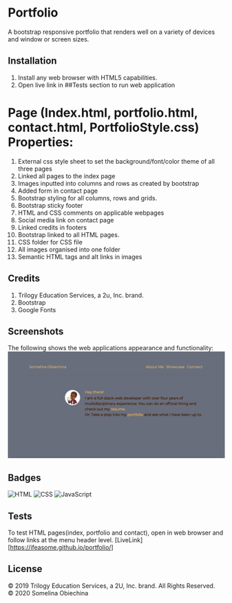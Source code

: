 # Portfolio

A bootstrap responsive portfolio that renders well on a variety of devices and window or screen sizes.

## Installation

1. Install any web browser with HTML5 capabilities.
2. Open live link in ##Tests section to run web application

# Page (Index.html, portfolio.html, contact.html, PortfolioStyle.css) Properties:

1. External css style sheet to set the background/font/color theme of all three pages
2. Linked all pages to the index page
3. Images inputted into columns and rows as created by bootstrap
4. Added form in contact page
5. Bootstrap styling for all columns, rows and grids.
6. Bootstrap sticky footer
7. HTML and CSS comments on applicable webpages
8. Social media link on contact page
9. Linked credits in footers
10. Bootstrap linked to all HTML pages.
11. CSS folder for CSS file
12. All images organised into one folder
13. Semantic HTML tags and alt links in images

## Credits

1. Trilogy Education Services, a 2u, Inc. brand.
2. Bootstrap
3. Google Fonts

## Screenshots

The following shows the web applications appearance and functionality:
![Bootstrap_Demo](./images/Demo_image.png)

## Badges

![HTML](https://img.shields.io/badge/HTML-92.8%25-red)
![CSS](https://img.shields.io/badge/CSS-6.8%25-blue)
![JavaScript](https://img.shields.io/badge/JavaScript-0.4%25-yellow)

## Tests

To test HTML pages(index, portfolio and contact), open in web browser and follow links at the menu header level.
[LiveLink][https://ifeasome.github.io/portfolio/]

## License

© 2019 Trilogy Education Services, a 2U, Inc. brand. All Rights Reserved.<br>
© 2020 Somelina Obiechina
